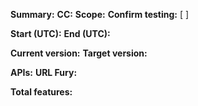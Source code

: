 <!-- Rellena a la derecha. Si puedes, usa UTC; también valen BR/MX/CO y el prompt normaliza. -->

**Summary:** 
**CC:**                      <!-- menciones o links, separados por coma -->
**Scope:**                   <!-- PROD, DEVELOP, CONFIG, JOBS PROD, TEST, etc...-->
**Confirm testing:** [ ]     <!-- marca [x] cuando para cofirmar que se Deployo en test y se realizaron las pruebas correspondientes -->

**Start (UTC):**            <!-- ej: 2025-09-16T15:30:00Z | Sep 16, 2025 3:30 PM UTC | 12:30 PM BRT -->
**End (UTC):**              <!-- formato flexible; ideal en UTC -->

**Current version:**        <!-- ej: 0.1.3 -->
**Target version:**         <!-- ej: 0.1.4 -->

**APIs:**                   <!-- N/A o lista separada por coma -->
**URL Fury:** 

**Total features:**         <!-- Numero de Features -->
